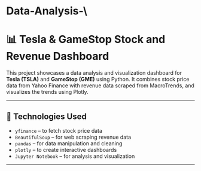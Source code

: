 # Data-Analysis-\
# 📊 Tesla & GameStop Stock and Revenue Dashboard

This project showcases a data analysis and visualization dashboard for **Tesla (TSLA)** and **GameStop (GME)** using Python. It combines stock price data from Yahoo Finance with revenue data scraped from MacroTrends, and visualizes the trends using Plotly.

---

## 🔧 Technologies Used

- `yfinance` – to fetch stock price data
- `BeautifulSoup` – for web scraping revenue data
- `pandas` – for data manipulation and cleaning
- `plotly` – to create interactive dashboards
- `Jupyter Notebook` – for analysis and visualization

---


